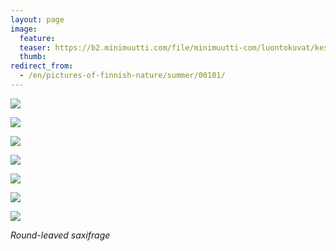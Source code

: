 ```yaml
---
layout: page
image:
  feature:
  teaser: https://b2.minimuutti.com/file/minimuutti-com/luontokuvat/kes%C3%A4/5/DS24849-245px (2).jpg
  thumb:
redirect_from:
  - /en/pictures-of-finnish-nature/summer/00101/
---
```


![](https://b2.minimuutti.com/file/minimuutti-com/luontokuvat/kes%C3%A4/5/DS24850-800px.jpg)

![](https://b2.minimuutti.com/file/minimuutti-com/luontokuvat/kes%C3%A4/5/DS24849-800px.jpg)

![](https://b2.minimuutti.com/file/minimuutti-com/luontokuvat/kes%C3%A4/5/DS24865-800px.jpg)

![](https://b2.minimuutti.com/file/minimuutti-com/luontokuvat/kes%C3%A4/6/DS25246-800px.jpg)

![](https://b2.minimuutti.com/file/minimuutti-com/luontokuvat/kes%C3%A4/6/DS25281-800px.jpg)

![](https://b2.minimuutti.com/file/minimuutti-com/luontokuvat/kes%C3%A4/6/DS25289-800px.jpg)

![](https://b2.minimuutti.com/file/minimuutti-com/luontokuvat/kes%C3%A4/6/DS25290-800px.jpg)

*Round-leaved saxifrage*

